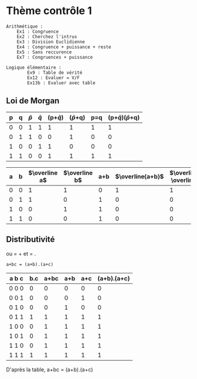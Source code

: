 # Thème contrôle 1
	Arithmétique :
		Ex1 : Congruence
		Ex2 : Cherchez l'intrus
		Ex3 : Division Euclidienne
		Ex4 : Congruence + puissance + reste
		Ex5 : Sans reccurence
		Ex7 : Congruences + puissance
	
	Logique élémentaire :
			Ex9 : Table de vérité
			Ex12 : Evaluer = V/F
			Ex13b : Evaluer avec table

## Loi de Morgan

p|q|$\bar p$|$\bar q$|(p+$\bar q$)|($\bar p$+q)|p=q|(p+$\bar q$)($\bar p$+q)
	---|---|---|---|---|---|---|---
	0|0|1|1|1|1|1|1
	0|1|1|0|0|1|0|0
	1|0|0|1|1|0|0|0
	1|1|0|0|1|1|1|1


| a   | b   | $\overline a$ | $\overline b$ | a+b | $\overline{a+b}$ | $\overline{a} \overline b$ | ab  | $\overline{ab}$ | $\overline a$+$\bar b$ |
| --- | --- | ------------- | ------------- | --- | ---------------- | -------------------------- | --- | --------------- | ---------------------- |
| 0   | 0   | 1             | 1             | 0   | 1                | 1                          | 0   | 1               | 1                      |
| 0   | 1   | 1             | 0             | 1   | 0                | 0                          | 0   | 1               | 1                      |
| 1   | 0   | 0             | 1             | 1   | 0                | 0                          | 0   | 1               | 1                      |
| 1   | 1   | 0             | 0             | 1   | 0                | 0                          | 1   | 0               | 0                      |

## Distributivité

ou = +
et = .

	a+bc = (a+b).(a+c)

| a b c | b.c | a+bc | a+b | a+c | (a+b).(a+c) |
| ----- | --- | ---- | --- | --- | ----------- |
| 0 0 0 | 0   | 0    | 0   | 0   | 0           |
| 0 0 1 | 0   | 0    | 0   | 1   | 0           |
| 0 1 0 | 0   | 0    | 1   | 0   | 0           |
| 0 1 1 | 1   | 1    | 1   | 1   | 1           |
| 1 0 0 | 0   | 1    | 1   | 1   | 1           |
| 1 0 1 | 0   | 1    | 1   | 1   | 1           |
| 1 1 0 | 0   | 1    | 1   | 1   | 1           |
| 1 1 1 | 1   | 1    | 1   | 1   | 1           |

D'après la table, a+bc = (a+b).(a+c)